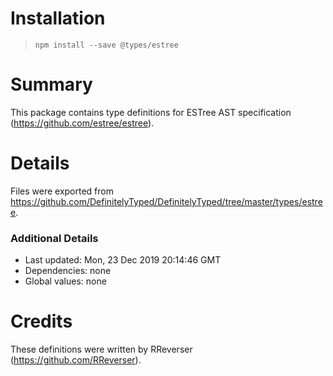 # Installation

> `npm install --save @types/estree`

# Summary

This package contains type definitions for ESTree AST specification (https://github.com/estree/estree).

# Details

Files were exported from https://github.com/DefinitelyTyped/DefinitelyTyped/tree/master/types/estree.

### Additional Details

- Last updated: Mon, 23 Dec 2019 20:14:46 GMT
- Dependencies: none
- Global values: none

# Credits

These definitions were written by RReverser (https://github.com/RReverser).
